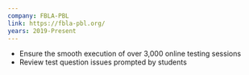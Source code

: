 ```yaml
---
company: FBLA-PBL
link: https://fbla-pbl.org/
years: 2019-Present
---
```


* Ensure the smooth execution of over 3,000 online testing sessions
* Review test question issues prompted by students
